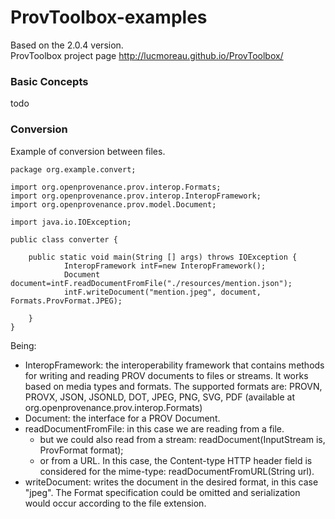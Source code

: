 # ProvToolbox-examples
Based on the 2.0.4 version.  
ProvToolbox project page http://lucmoreau.github.io/ProvToolbox/

### Basic Concepts
todo

### Conversion
Example of conversion between files.
```
package org.example.convert;

import org.openprovenance.prov.interop.Formats;
import org.openprovenance.prov.interop.InteropFramework;
import org.openprovenance.prov.model.Document;

import java.io.IOException;

public class converter {

    public static void main(String [] args) throws IOException {
            InteropFramework intF=new InteropFramework();
            Document document=intF.readDocumentFromFile("./resources/mention.json");
            intF.writeDocument("mention.jpeg", document, Formats.ProvFormat.JPEG);

    }
}
```
Being:
+ InteropFramework: the interoperability framework that contains methods for writing and reading PROV documents to files or streams. It works based on media types and formats. The supported formats are: PROVN, PROVX, JSON, JSONLD, DOT, JPEG, PNG, SVG, PDF (available at org.openprovenance.prov.interop.Formats)
+ Document: the interface for a PROV Document.
+ readDocumentFromFile: in this case we are reading from a file.
  +  but we could also read from a stream: readDocument(InputStream is, ProvFormat format);
  +  or from a URL. In this case, the Content-type HTTP header field is considered for the mime-type: readDocumentFromURL(String url).
+ writeDocument: writes the document in the desired format, in this case "jpeg". The Format specification could be omitted and serialization would occur according to the file extension.

